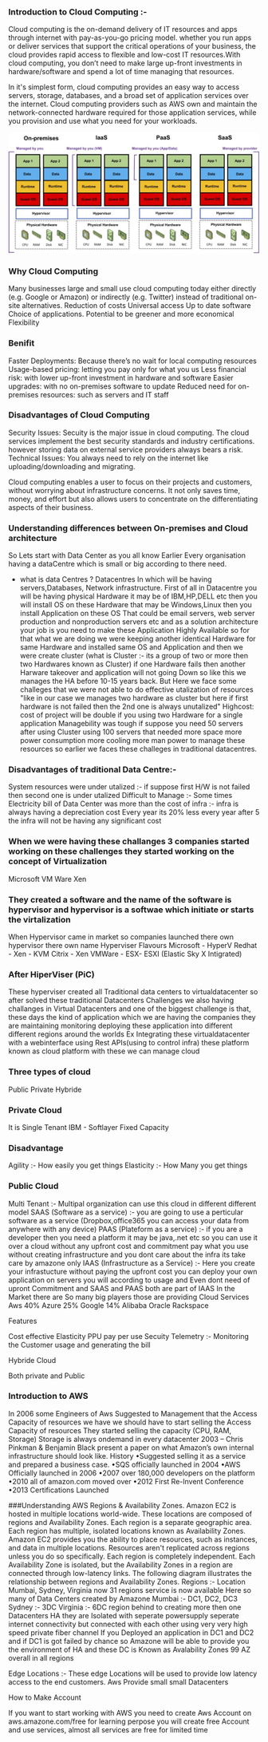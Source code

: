 ### Introduction to Cloud Computing :-

  Cloud computing is the on-demand delivery of IT resources and apps through internet with pay-as-you-go pricing model.
  whether you run apps or deliver services that support the critical operations of your business, the cloud provides rapid access to flexible and low-cost IT 
  resources.With cloud computing, you don’t need to make large up-front investments in hardware/software and spend a lot of time managing that resources.

  In it's simplest form, cloud computing provides an easy way to access servers, storage, databases, and a broad set of application services over the internet. 
  Cloud computing providers such as AWS own and maintain the network-connected hardware required for those application services, while you provision and use 
  what you need for your workloads.

![architecture](./images/Cloud-Service-Models-IaaS-PaaS-SaaS.jpg)

### Why Cloud Computing

  Many businesses large and small use cloud computing today either directly  (e.g. Google or Amazon) or indirectly (e.g. Twitter) instead of traditional on-site alternatives.
   Reduction of costs
   Universal access
   Up to date software
   Choice of applications.
   Potential to be greener and more economical
   Flexibility

### Benifit

  Faster Deployments: Because there’s no wait for local computing resources
  Usage-based pricing: letting you pay only for what you us
  Less financial risk: with lower up-front investment in hardware and software
  Easier upgrades: with no on-premises software to update
  Reduced need for on-premises resources: such as servers and IT staff

### Disadvantages of Cloud Computing

  Security Issues: Secuity is the major issue in cloud computing. The cloud  services implement the best security standards and industry  certifications. however storing data on external service providers always  bears a risk.
  Technical Issues: You always need to rely on the internet like  uploading/downloading and migrating.

  Cloud computing enables a user to focus on their projects and customers, without worrying about infrastructure concerns. It not only
  saves time, money, and effort but also allows users to concentrate on the differentiating aspects of their business.

### Understanding differences between On-premises and Cloud architecture

  So Lets start with Data Center as you all know Earlier Every organisation having a dataCentre which is small or big according to there need.
- what is data Centres ? 
  Datacentres In which will be having servers,Databases, Network infrastructure.
  First of all in Datacentre you will be having physical Hardware it may be of IBM,HP,DELL etc then you will install OS on these Hardware that may be Windows,Linux then you install Application on these OS That could be email servers,
  web server production and nonproduction servers etc and as a solution architecture your job is you need to make these Application Highly Available so for that what we are doing we were keeping another identical Hardware for same Hardware and installed same OS and Application
  and then we were create cluster (what is Cluster :- its a group of two or more then two  Hardwares known as Cluster) if one Hardware fails then another Harware takeover and application will not going Down so like this we manages the
  HA before 10-15 years back. But Here we face some challeges that we were not able to do effective utalization of resources "like in our case we manages two hardware as cluster but here if first hardware is not failed then the 2nd 
  one is always unutalized" 
  Highcost:  cost of project will be double if you using two Hardware for a single application 
  Managebility was tough if suppose you need 50 servers after using Cluster using 100 servers that needed more space more power consumption more cooling more man power to manage these resources so earlier we faces these challeges in traditional datacentres.

### Disadvantages of traditional Data Centre:- 
  System resources were under utalized :- if suppose first H/W is not failed then second one is under utalized
  Difficult to Manage :- 
  Some times Electricity bill of Data Center was more than the cost of infra :- infra is always having a depreciation cost Every year its 20% less every year after 5 the infra will not be having any significant cost 

### When we were having these challanges 3 companies started working on these challenges they started working on the concept of Virtualization
  Microsoft 
  VM Ware
  Xen

### They created a software and the name of the software is hypervisor and hypervisor is a softwae which initiate or starts the virtalization
  When Hypervisor came in market so companies launched there own hypervisor there own name
  Hyperviser Flavours
  Microsoft - HyperV
  Redhat - Xen - KVM 
  Citrix - Xen 
  VMWare - ESX- ESXI (Elastic Sky X Intigrated)

### After HiperViser (PiC)

  These hyperviser created all Traditional data centers to virtualdatacenter 
  so after solved these traditional Datacenters Challenges we also having challanges in Virtual Datacenters and one of the biggest challenge is that, these days
  the kind of application which we are having the companies they are maintaining monitoring deploying these application into different different regions around
  the worlds
  Ex
  Integrating these virtualdatacenter with a webinterface using Rest APIs(using to control infra) these platform known as cloud platform with these we can manage cloud

### Three types of cloud 
Public 
Private 
Hybride 

### Private Cloud

It is Single Tenant
IBM - Softlayer
Fixed Capacity

### Disadvantage
Agility :- How easily you get things
Elasticity :- How Many you get things

### Public Cloud

Multi Tenant :- Multipal organization can use this cloud in different different model
SAAS (Software as a service) :- you are going to use a perticular software as a service (Dropbox,office365 you can access your data from anywhere with any device)
PAAS (Plateform as a service) :- if you are a developer then you need a platform it may be java,.net etc so you can use it over a cloud without any upfront cost and commitment pay what you use without creating infrastructure and you dont care about the infra its take care by amazone only
IAAS (Infrastructure as a Service) :- Here you create your infrastucture without paying the upfront cost you  can deploy your own application on servers you will according to usage and Even dont need of upront Commitment and SAAS and PAAS both are part of IAAS 
In the Market there are So many big players those are providing Cloud Services
Aws 40%
Azure 25%
Google 14%
Alibaba
Oracle
Rackspace

Features

Cost effective
Elasticity
PPU pay per use
Secuity
Telemetry :- Monitoring the Customer usage and generating the bill

Hybride Cloud 

Both private and Public 


### Introduction to AWS

In 2006 some Engineers of Aws Suggested to Management that the Access Capacity of resources we have we should have to start selling the Access Capacity of resources
They started selling the capacity (CPU, RAM, Storage) Storage is always ondemand in every datacenter 
2003 – Chris Pinkman & Benjamin Black present a paper on what Amazon’s own internal infrastructure should look like.
History
•Suggested selling it as a service and prepared a business case.
•SQS officially launched in 2004
•AWS Officially launched in 2006
•2007 over 180,000 developers on the platform
•2010 all of amazon.com moved over
•2012 First Re-Invent Conference
•2013 Certifications Launched


###Understanding AWS Regions & Availability Zones.
Amazon EC2 is hosted in multiple locations world-wide. These locations are composed of regions and Availability Zones. Each region is a separate geographic area.
Each region has multiple, isolated locations known as Availability Zones. Amazon EC2 provides you the ability to place resources, such as instances, and data in multiple locations. Resources aren't replicated across regions unless you do so specifically.
Each region is completely independent. Each Availability Zone is isolated, but the Availability Zones in a region are connected through low-latency links.
The following diagram illustrates the relationship between regions and Availability Zones.
Regions :- Location 
Mumbai, Sydney, Virginia now 31 regions service is now available
Here so many of Data Centers created by Amazone 
Mumbai :- DC1, DC2, DC3
Sydney :- 3DC
Virginia :- 6DC
region behind to creating more then one Datacenters HA they are Isolated with seperate powersupply seperate internet connectivity but connected 
with each other using very very high speed private fiber channel 
If you Deployed an application in DC1 and DC2 and if DC1 is got failed by chance so Amazone will be able to provide you the environment of HA and these DC is Known as 
Avalability Zones 99 AZ overall in all regions
 
Edge Locations :- These edge Locations will be used to provide low latency access to the end customers.
Aws Provide small small Datacenters


How to Make Account

If you want to start working with AWS you need to create Aws Account on aws.amazone.com/free 
for learning perpose you will create free Account and use services, almost all services are free for limited time




  



